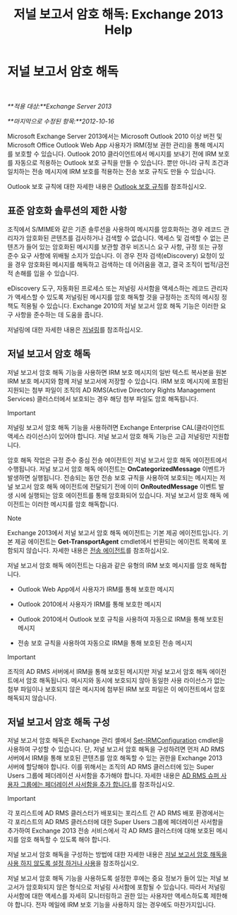 ﻿---
title: '저널 보고서 암호 해독: Exchange 2013 Help'
TOCTitle: 저널 보고서 암호 해독
ms:assetid: c063e2bd-2444-480d-8b35-73f31064a31b
ms:mtpsurl: https://technet.microsoft.com/ko-kr/library/Dd876936(v=EXCHG.150)
ms:contentKeyID: 50484063
ms.date: 05/22/2018
mtps_version: v=EXCHG.150
ms.translationtype: MT
---

# 저널 보고서 암호 해독

 

_**적용 대상:**Exchange Server 2013_

_**마지막으로 수정된 항목:**2012-10-16_

Microsoft Exchange Server 2013에서는 Microsoft Outlook 2010 이상 버전 및 Microsoft Office Outlook Web App 사용자가 IRM(정보 권한 관리)을 통해 메시지를 보호할 수 있습니다. Outlook 2010 클라이언트에서 메시지를 보내기 전에 IRM 보호를 자동으로 적용하는 Outlook 보호 규칙을 만들 수 있습니다. 뿐만 아니라 규칙 조건과 일치하는 전송 메시지에 IRM 보호를 적용하는 전송 보호 규칙도 만들 수 있습니다.

Outlook 보호 규칙에 대한 자세한 내용은 [Outlook 보호 규칙](outlook-protection-rules-exchange-2013-help.md)를 참조하십시오.

## 표준 암호화 솔루션의 제한 사항

조직에서 S/MIME와 같은 기존 솔루션을 사용하여 메시지를 암호화하는 경우 레코드 관리자가 암호화된 콘텐츠를 검사하거나 검색할 수 없습니다. 액세스 및 검색할 수 없는 콘텐츠가 들어 있는 암호화된 메시지를 보관할 경우 비즈니스 요구 사항, 규정 또는 규정 준수 요구 사항에 위배될 소지가 있습니다. 이 경우 전자 검색(eDiscovery) 요청이 있을 경우 암호화된 메시지를 해독하고 검색하는 데 어려움을 겪고, 결국 조직이 법적/금전적 손해를 입을 수 있습니다.

eDiscovery 도구, 자동화된 프로세스 또는 저널링 사서함을 액세스하는 레코드 관리자가 액세스할 수 있도록 저널링된 메시지를 암호 해독할 것을 규정하는 조직의 메시징 정책도 적용될 수 있습니다. Exchange 2010의 저널 보고서 암호 해독 기능은 이러한 요구 사항을 준수하는 데 도움을 줍니다.

저널링에 대한 자세한 내용은 [저널링](journaling-exchange-2013-help.md)를 참조하십시오.

## 저널 보고서 암호 해독

저널 보고서 암호 해독 기능을 사용하면 IRM 보호 메시지의 일반 텍스트 복사본을 원본 IRM 보호 메시지와 함께 저널 보고서에 저장할 수 있습니다. IRM 보호 메시지에 포함된 지원되는 첨부 파일이 조직의 AD RMS(Active Directory Rights Management Services) 클러스터에서 보호되는 경우 해당 첨부 파일도 암호 해독됩니다.


> [!IMPORTANT]
> 저널링 보고서 암호 해독 기능을 사용하려면 Exchange Enterprise CAL(클라이언트 액세스 라이선스)이 있어야 합니다. 저널 보고서 암호 해독 기능은 고급 저널링만 지원합니다.



암호 해독 작업은 규정 준수 중심 전송 에이전트인 저널 보고서 암호 해독 에이전트에서 수행됩니다. 저널 보고서 암호 해독 에이전트는 **OnCategorizedMessage** 이벤트가 발생하면 실행됩니다. 전송되는 동안 전송 보호 규칙을 사용하여 보호되는 메시지는 저널 보고서 암호 해독 에이전트에 전달되기 전에 이미 **OnRoutedMessage** 이벤트 발생 시에 실행되는 암호 에이전트를 통해 암호화되어 있습니다. 저널 보고서 암호 해독 에이전트는 이러한 메시지를 암호 해독합니다.


> [!NOTE]
> Exchange 2013에서 저널 보고서 암호 해독 에이전트는 기본 제공 에이전트입니다. 기본 제공 에이전트는 <STRONG>Get-TransportAgent</STRONG> cmdlet에서 반환되는 에이전트 목록에 포함되지 않습니다. 자세한 내용은 <A href="transport-agents-exchange-2013-help.md">전송 에이전트</A>를 참조하십시오.



저널 보고서 암호 해독 에이전트는 다음과 같은 유형의 IRM 보호 메시지를 암호 해독합니다.

  - Outlook Web App에서 사용자가 IRM를 통해 보호한 메시지

  - Outlook 2010에서 사용자가 IRM를 통해 보호한 메시지

  - Outlook 2010에서 Outlook 보호 규칙을 사용하여 자동으로 IRM을 통해 보호된 메시지

  - 전송 보호 규칙을 사용하여 자동으로 IRM을 통해 보호된 전송 메시지


> [!IMPORTANT]
> 조직의 AD&nbsp;RMS 서버에서 IRM을 통해 보호된 메시지만 저널 보고서 암호 해독 에이전트에서 암호 해독됩니다. 메시지와 동시에 보호되지 않아 동일한 사용 라이선스가 없는 첨부 파일이나 보호되지 않은 메시지에 첨부된 IRM 보호 파일은 이 에이전트에서 암호 해독되지 않습니다.



## 저널 보고서 암호 해독 구성

저널 보고서 암호 해독은 Exchange 관리 셸에서 [Set-IRMConfiguration](https://technet.microsoft.com/ko-kr/library/dd979792\(v=exchg.150\)) cmdlet을 사용하여 구성할 수 있습니다. 단, 저널 보고서 암호 해독을 구성하려면 먼저 AD RMS 서버에서 IRM을 통해 보호된 콘텐츠를 암호 해독할 수 있는 권한을 Exchange 2013 서버에 할당해야 합니다. 이를 위해서는 조직의 AD RMS 클러스터에 있는 Super Users 그룹에 페더레이션 사서함을 추가해야 합니다. 자세한 내용은 [AD RMS 슈퍼 사용자 그룹에는 페더레이션 사서함을 추가 합니다.](add-the-federation-mailbox-to-the-ad-rms-super-users-group-exchange-2013-help.md)를 참조하십시오.


> [!IMPORTANT]
> 각 포리스트에 AD&nbsp;RMS 클러스터가 배포되는 포리스트 간 AD RMS 배포 환경에서는 각 포리스트의 AD&nbsp;RMS 클러스터에 대한 Super Users 그룹에 페더레이션 사서함을 추가하여 Exchange 2013 전송 서비스에서 각 AD&nbsp;RMS 클러스터에 대해 보호된 메시지를 암호 해독할 수 있도록 해야 합니다.



저널 보고서 암호 해독을 구성하는 방법에 대한 자세한 내용은 [저널 보고서 암호 해독을 사용 하지 않도록 설정 하거나 사용](enable-or-disable-journal-report-decryption-exchange-2013-help.md)을 참조하십시오.

저널 보고서 암호 해독 기능을 사용하도록 설정한 후에는 중요 정보가 들어 있는 저널 보고서가 암호화되지 않은 형식으로 저널링 사서함에 포함될 수 있습니다. 따라서 저널링 사서함에 대한 액세스를 자세히 모니터링하고 권한 있는 사용자만 액세스하도록 제한해야 합니다. 전자 메일에 IRM 보호 기능을 사용하지 않는 경우에도 마찬가지입니다.

